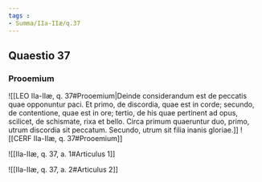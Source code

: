 ```yaml
---
tags : 
- Summa/IIa-IIæ/q.37
---
```


## Quaestio 37

### Prooemium

![[LEO IIa-IIæ, q. 37#Prooemium|Deinde considerandum est de peccatis quae opponuntur paci. Et primo, de discordia, quae est in corde; secundo, de contentione, quae est in ore; tertio, de his quae pertinent ad opus, scilicet, de schismate, rixa et bello. Circa primum quaeruntur duo, primo, utrum discordia sit peccatum. Secundo, utrum sit filia inanis gloriae.]]
![[CERF IIa-IIæ, q. 37#Prooemium]]

![[IIa-IIæ, q. 37, a. 1#Articulus 1]]

![[IIa-IIæ, q. 37, a. 2#Articulus 2]]


